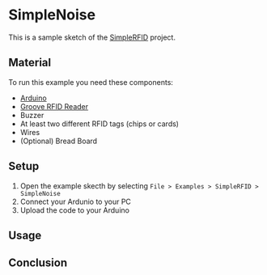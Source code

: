 # SimpleNoise

This is a sample sketch of the [SimpleRFID](https://github.com/TheBeautifulOrc/SimpleRFID) project.

## Material

To run this example you need these components:
- [Arduino](https://store.arduino.cc/arduino-genuino/boards-modules)
- [Groove RFID Reader](http://wiki.seeedstudio.com/Grove-125KHz_RFID_Reader/)
- Buzzer
- At least two different RFID tags (chips or cards)
- Wires
- (Optional) Bread Board

## Setup

1. Open the example skecth by selecting `File > Examples > SimpleRFID > SimpleNoise`
2. Connect your Ardunio to your PC
3. Upload the code to your Arduino

## Usage

## Conclusion
